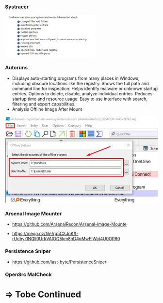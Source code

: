 ### Systracer

<img src="../img/systracer.jpg" width=60%>

### Autoruns

- Displays auto-starting programs from many places in Windows, including obscure locations like the registry.
Shows the full path and command line for inspection. Helps identify malware or unknown startup entries.
Options to delete, disable, analyze individual entries. Reduces startup time and resource usage.
Easy to use interface with search, filtering and export capabilities.
- Analysis Offline Image After Mount

![Autoruns](../img/analysis_offline_autorun.jpg)

### Arsenal Image Mounter

- <https://github.com/ArsenalRecon/Arsenal-Image-Mounte>

- <https://mega.nz/file/rg5CXJoK#-rUdbyr1NQll0UrkVAIOQ5km8hD4qMwFIWat4U0OR60>

### Persistence Sniper

- <https://github.com/last-byte/PersistenceSniper>

### OpenSrc MalCheck

# => Tobe Continued
